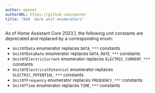 ```yaml
---
author: epenet
authorURL: https://github.com/epenet
title: "Add  more unit enumerators"
---
```


As of Home Assistant Core 2023.1, the following unit constants are deprecated and replaced 
by a corresponding enum:

  - `UnitOfData` enumerator replaces `DATA_***` constants
  - `UnitOfDataRate` enumerator replaces `DATA_RATE_***` constants
  - `UnitOfElectricCurrent` enumerator replaces `ELECTRIC_CURRENT_***` constants
  - `UnitOfElectricalPotential` enumerator replaces `ELECTRIC_POTENTIAL_***` constants
  - `UnitOfFrequency` enumerator replaces `FREQUENCY_***` constants
  - `UnitOfTime` enumerator replaces `TIME_***` constants
